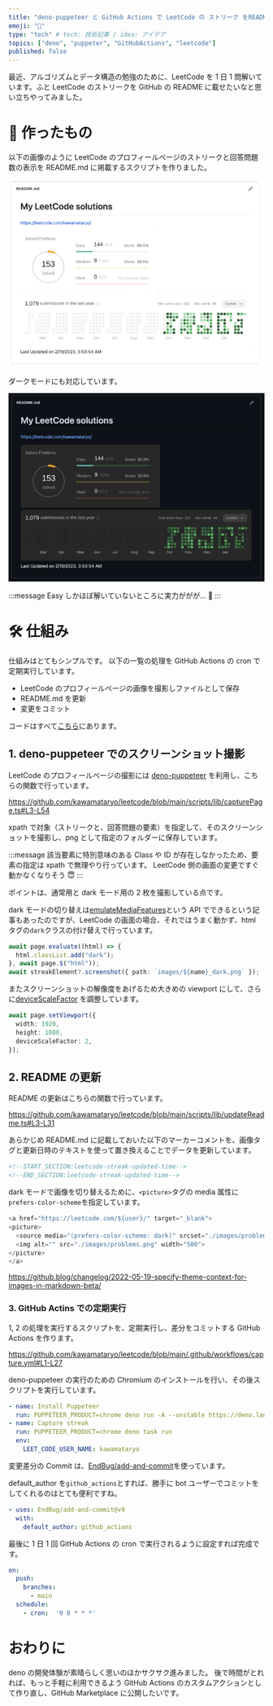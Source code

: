 ```yaml
---
title: "deno-puppeteer と GitHub Actions で LeetCode の ストリーク をREADMEに掲載する"
emoji: "🦕"
type: "tech" # tech: 技術記事 / idea: アイデア
topics: ["deno", "puppeter", "GitHubActions", "leetcode"]
published: false
---
```


最近、アルゴリズムとデータ構造の勉強のために、LeetCode を 1 日 1 問解いています。ふと LeetCode のストリークを GitHub の README に載せたいなと思い立ちやってみました。

# 🦾 作ったもの

以下の画像のように LeetCode のプロフィールページのストリークと回答問題数の表示を README.md に掲載するスクリプトを作りました。

![](/images/c6580f35160139/2023-02-19-15-22-56.png)

ダークモードにも対応しています。

![](/images/c6580f35160139/2023-02-19-15-23-29.png)

:::message
Easy しかほぼ解いていないところに実力ががが... 🥹
:::

# 🛠️ 仕組み

仕組みはとてもシンプルです。
以下の一覧の処理を GitHub Actions の cron で定期実行しています。

- LeetCode のプロフィールページの画像を撮影しファイルとして保存
- README.md を更新
- 変更をコミット

コードはすべて[こちら](https://github.com/kawamataryo/leetcode)にあります。

## 1. deno-puppeteer でのスクリーンショット撮影

LeetCode のプロフィールページの撮影には [deno-puppeteer](https://deno.land/x/puppeteer@16.2.0) を利用し、こちらの関数で行っています。

https://github.com/kawamataryo/leetcode/blob/main/scripts/lib/capturePage.ts#L3-L54

xpath で対象（ストリークと、回答問題の要素）を指定して、そのスクリーンショットを撮影し、png として指定のフォルダーに保存しています。

:::message
該当要素に特別意味のある Class や ID が存在しなかったため、要素の指定は xpath で無理やり行っています。 LeetCode 側の画面の変更ですぐ動かなくなりそう 😇
:::

ポイントは、通常用と dark モード用の 2 枚を撮影している点です。

dark モードの切り替えは[emulateMediaFeatures](https://pptr.dev/api/puppeteer.page.emulatemediafeatures)という API でできるという記事もあったのですが、LeetCode の画面の場合、それではうまく動かず、html タグの`dark`クラスの付け替えで行っています。

```ts:scripts/lib/capturePage.ts
await page.evaluate((html) => {
  html.classList.add("dark");
}, await page.$("html"));
await streakElement?.screenshot({ path: `images/${name}_dark.png` });
```

またスクリーンショットの解像度をあげるため大きめの viewport にして、さらに[deviceScaleFactor](https://pptr.dev/api/puppeteer.viewport.devicescalefactor) を調整しています。

```ts:scripts/lib/capturePage.ts
await page.setViewport({
  width: 1920,
  height: 1080,
  deviceScaleFactor: 2,
});
```

## 2. README の更新

README の更新はこちらの関数で行っています。

https://github.com/kawamataryo/leetcode/blob/main/scripts/lib/updateReadme.ts#L3-L31

あらかじめ README.md に記載しておいた以下のマーカーコメントを、画像タグと更新日時のテキストを使って置き換えることでデータを更新しています。

```README.md
<!--START_SECTION:leetcode-streak-updated-time-->
<!--END_SECTION:leetcode-streak-updated-time-->
```

dark モードで画像を切り替えるために、`<picture>`タグの media 属性に`prefers-color-scheme`を指定しています。

```html:scripts/lib/capturePage.ts
<a href="https://leetcode.com/${user}/" target="_blank">
<picture>
  <source media="(prefers-color-scheme: dark)" srcset="./images/problems_dark.png" width="500">
  <img alt="" src="./images/problems.png" width="500">
</picture>
</a>
```

https://github.blog/changelog/2022-05-19-specify-theme-context-for-images-in-markdown-beta/

### 3. GitHub Actins での定期実行

1, 2 の処理を実行するスクリプトを、定期実行し、差分をコミットする GitHub Actions を作ります。

https://github.com/kawamataryo/leetcode/blob/main/.github/workflows/capture.yml#L1-L27

deno-puppeteer の実行のための Chromium のインストールを行い、その後スクリプトを実行しています。

```yml:.github/workflows/capture.yml
- name: Install Puppeteer
  run: PUPPETEER_PRODUCT=chrome deno run -A --unstable https://deno.land/x/puppeteer@16.2.0/install.ts
- name: Capture streak
  run: PUPPETEER_PRODUCT=chrome deno task run
  env:
    LEET_CODE_USER_NAME: kawamataryo
```

変更差分の Commit は、[EndBug/add-and-commit](https://github.com/EndBug/add-and-commit)を使っています。

default_author を`github_actions`とすれば、勝手に bot ユーザーでコミットをしてくれるのはとても便利ですね。

```yml:.github/workflows/capture.yml
- uses: EndBug/add-and-commit@v9
  with:
    default_author: github_actions
```

最後に 1 日 1 回 GitHub Actions の cron で実行されるように設定すれば完成です。

```yml:.github/workflows/capture.yml
on:
  push:
    branches:
      - main
  schedule:
    - cron:  '0 0 * * *'
```

# おわりに

deno の開発体験が素晴らしく思いのほかサクサク進みました。
後で時間がとれれば、もっと手軽に利用できるよう GitHub Actions のカスタムアクションとして作り直し、GitHub Marketplace に公開したいです。
